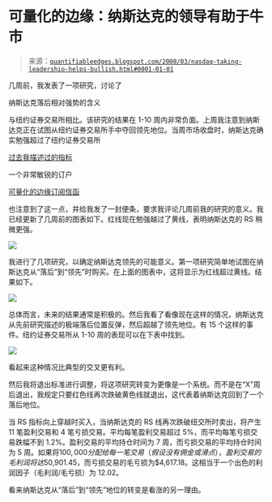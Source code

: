 <!--yml

类别：未分类

日期：2024-05-18 08:30:39

-->

# 可量化的边缘：纳斯达克的领导有助于牛市

> 来源：[`quantifiableedges.blogspot.com/2008/03/nasdaq-taking-leadership-helps-bullish.html#0001-01-01`](http://quantifiableedges.blogspot.com/2008/03/nasdaq-taking-leadership-helps-bullish.html#0001-01-01)

几周前，我发表了一项研究，讨论了

纳斯达克落后相对强势的含义

与纽约证券交易所相比。该研究的结果在 1-10 周内非常负面。上周我注意到纳斯达克正在试图从纽约证券交易所手中夺回领先地位。当周市场收盘时，纳斯达克确实勉强超过了纽约证券交易所

[过去我描述过的指标](http://quantifiableedges.blogspot.com/2008/02/intermediate-term-significance-of.html)

一个非常敏锐的订户

[可量化的边缘订阅信函](http://quantifiableedges.googlepages.com/home)

也注意到了这一点，并给我发了一封便条，要求我评论几周前我的研究的意义。我已经更新了几周前的图表如下。红线现在勉强越过了黄线，表明纳斯达克的 RS 稍微更强。

![](https://blogger.googleusercontent.com/img/b/R29vZ2xl/AVvXsEhy1ko7aF8GLNZTJhUNycB9ATeTg8q2W2C0amEjh1kXRHUT15vDgz_6MIx4MbjfzB-_FfZr3vbi-JG87AWxh0wys1tRX3j8owMl9DVSqjMUxSOlcdNuyhrpes-UGakZWt2n77uZBlRd5PQ/s1600-h/2008-3-24+Appel+RS+chart.jpg)

我进行了几项研究，以确定纳斯达克领先的可能意义。第一项研究简单地试图在纳斯达克从“落后”到“领先”时购买。在上面的图表中，这将显示为红线超过黄线。结果如下。

![](https://blogger.googleusercontent.com/img/b/R29vZ2xl/AVvXsEgA9RnERlK8juKTLsIWCValD434jV5n8Qg9zfFCmP_33RDNK9XU7ZdSxOUmAFChumHN7EW-ZZhj21gy8urgLJv7AAXUEr2Ko6e981Pe0sBRbUzhkm7VnRBL-ia2HH1Oz-7tBNWutYXywtc/s1600-h/2008-3-24+Nas+Cross.PNG)

总体而言，未来的结果通常是积极的。然后我看了看像现在这样的情况，纳斯达克从先前研究描述的极端落后位置反弹，然后超越了领先地位。有 15 个这样的事件。纽约证券交易所从 1-10 周的表现可以在下表中找到。

![](https://blogger.googleusercontent.com/img/b/R29vZ2xl/AVvXsEivUfcjluUnTsizKTgPN3njLGkWjW6qN5qShRxp2G2-7w43jRuzN_bTvTeb4frw-HT-bP1PBi-JtSAB6s1CXJiDutpYDxR6ocfInW2MXJErRFEKLUfmkpIBqo3NvhFMNIskvxeRmUwK3-0/s1600-h/2008-3-24+X+Nas+Cross.PNG)

看起来这种情况比典型的交叉更有利。

然后我将退出标准进行调整，将这项研究转变为更像是一个系统。而不是在“X”周后退出，我规定只要红色线再次跌破黄色线就退出，这代表着纳斯达克回到了一个落后地位。

当 RS 指标向上穿越时买入，当纳斯达克的 RS 线再次跌破纽交所时卖出，将产生 11 笔盈利交易和 4 笔亏损交易。平均每笔盈利交易超过 5%，而平均每笔亏损交易跌幅不到 1.2%。盈利交易的平均持仓时间为 7 周，而亏损交易的平均持仓时间为 5 周。如果将$100,000 分配给每一笔交易（假设没有佣金或滑点），盈利交易的毛利润将达$50,901.45，而亏损交易的毛亏损为$4,617.18。这相当于一个出色的利润因子（毛利润/毛亏损）为 12.02。

看来纳斯达克从“落后”到“领先”地位的转变是看涨的另一理由。
